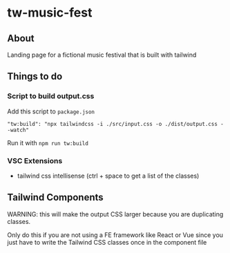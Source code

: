# tw-music-fest

## About

Landing page for a fictional music festival that is built with tailwind

## Things to do

### Script to build output.css

Add this script to `package.json`

`"tw:build": "npx tailwindcss -i ./src/input.css -o ./dist/output.css --watch"`

Run it with `npm run tw:build`

### VSC Extensions

- tailwind css intellisense (ctrl + space to get a list of the classes)

## Tailwind Components

WARNING: this will make the output CSS larger because you are duplicating classes.

Only do this if you are not using a FE framework like React or Vue since you just have to write the Tailwind CSS classes once in the component file
